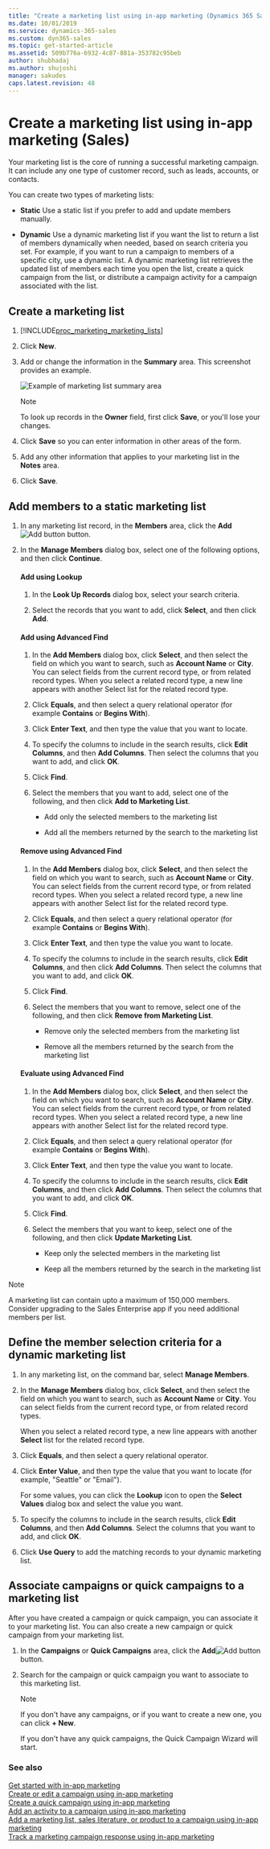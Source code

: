 ```yaml
---
title: "Create a marketing list using in-app marketing (Dynamics 365 Sales) | MicrosoftDocs"
ms.date: 10/01/2019
ms.service: dynamics-365-sales
ms.custom: dyn365-sales
ms.topic: get-started-article
ms.assetid: 509b776a-6932-4c87-881a-353782c95beb
author: shubhadaj
ms.author: shujoshi
manager: sakudes
caps.latest.revision: 48
---
```


# Create a marketing list using in-app marketing (Sales)

Your marketing list is the core of running a successful marketing campaign. It can include any one type of customer record, such as leads, accounts, or contacts.  
  
 You can create two types of marketing lists:  
  
- **Static** Use a static list if you prefer to add and update members manually.  
  
- **Dynamic** Use a dynamic marketing list if you want the list to return a list of members dynamically when needed, based on search criteria you set. For example, if you want to run a campaign to members of a specific city, use a dynamic list. A dynamic marketing list retrieves the updated list of members each time you open the list, create a quick campaign from the list, or distribute a campaign activity for a campaign associated with the list.  
  
## Create a marketing list  
  
1. [!INCLUDE[proc_marketing_marketing_lists](../includes/proc-marketing-marketing-lists.md)]  
  
2. Click **New**.  
  
3. Add or change the information in the **Summary** area. This screenshot provides an example.  
  
   ![Example of marketing list summary area](../sales-enterprise/media/marketing-list-summary-example.png "Example of marketing list summary area")  
  
   > [!NOTE]
   >  To look up records in the **Owner** field, first click **Save**, or you'll lose your changes.  
  
4. Click **Save** so you can enter information in other areas of the form.  
  
5. Add any other information that applies to your marketing list in the **Notes** area.  
  
6. Click **Save**.  
  
## Add members to a static marketing list  
  
<a name="Collapsed2"></a>   
1.  In any marketing list record, in the **Members** area, click the **Add**![Add button](../sales-enterprise/media/add-button.PNG "Add button") button.  
  
2.  In the **Manage Members** dialog box, select one of the following options, and then click **Continue**.  
  
    #### Add using Lookup  
  
    1.  In the **Look Up Records** dialog box, select your search criteria.  
  
    2.  Select the records that you want to add, click **Select**, and then click **Add**.  
  
    #### Add using Advanced Find  
  
    1.  In the **Add Members** dialog box, click **Select**, and then select the field on which you want to search, such as **Account Name** or **City**. You can select fields from the current record type, or from related record types. When you select a related record type, a new line appears with another Select list for the related record type.  
  
    2.  Click **Equals**, and then select a query relational operator (for example **Contains** or **Begins With**).  
  
    3.  Click **Enter Text**, and then type the value that you want to locate.  
  
    4.  To specify the columns to include in the search results, click **Edit Columns**, and then **Add Columns**. Then select the columns that you want to add, and click **OK**.  
  
    5.  Click **Find**.  
  
    6.  Select the members that you want to add, select one of the following, and then click **Add to Marketing List**.  
  
        -   Add only the selected members to the marketing list  
  
        -   Add all the members returned by the search to the marketing list  
  
    #### Remove using Advanced Find  
  
    1.  In the **Add Members** dialog box, click **Select**, and then select the field on which you want to search, such as **Account Name** or **City**. You can select fields from the current record type, or from related record types. When you select a related record type, a new line appears with another Select list for the related record type.  
  
    2.  Click **Equals**, and then select a query relational operator (for example **Contains** or **Begins With**).  
  
    3.  Click **Enter Text**, and then type the value you want to locate.  
  
    4.  To specify the columns to include in the search results, click **Edit Columns**, and then click **Add Columns**. Then select the columns that you want to add, and click **OK**.  
  
    5.  Click **Find**.  
  
    6.  Select the members that you want to remove, select one of the following, and then click **Remove from Marketing List**.  
  
        -   Remove only the selected members from the marketing list  
  
        -   Remove all the members returned by the search from the marketing list  
  
    #### Evaluate using Advanced Find  
  
    1.  In the **Add Members** dialog box, click **Select**, and then select the field on which you want to search, such as **Account Name** or **City**. You can select fields from the current record type, or from related record types. When you select a related record type, a new line appears with another Select list for the related record type.  
  
    2.  Click **Equals**, and then select a query relational operator (for example **Contains** or **Begins With**).  
  
    3.  Click **Enter Text**, and then type the value you want to locate.  
  
    4.  To specify the columns to include in the search results, click **Edit Columns**, and then click **Add Columns**. Then select the columns that you want to add, and click **OK**.  
  
    5.  Click **Find**.  
  
    6.  Select the members that you want to keep, select one of the following, and then click **Update Marketing List**.  
  
        -   Keep only the selected members in the marketing list  
  
        -   Keep all the members returned by the search in the marketing list  
        
  > [!NOTE]
  >  A marketing list can contain upto a maximum of 150,000 members. Consider upgrading to the Sales Enterprise app if you need additional members per list.
  
## Define the member selection criteria for a dynamic marketing list  
  
<a name="Collapsed3"></a>   
1.  In any marketing list, on the command bar, select **Manage Members**.  
  
2.  In the **Manage Members** dialog box, click **Select**, and then select the field on which you want to search, such as **Account Name** or **City**. You can select fields from the current record type, or from related record types.  
  
     When you select a related record type, a new line appears with another **Select** list for the related record type.  
  
3.  Click **Equals**, and then select a query relational operator.  
  
4.  Click **Enter Value**, and then type the value that you want to locate (for example, "Seattle" or "Email").  
  
     For some values, you can click the **Lookup** icon to open the **Select Values** dialog box and select the value you want.  
  
5.  To specify the columns to include in the search results, click **Edit Columns**, and then **Add Columns**. Select the columns that you want to add, and click **OK**.  
  
6.  Click **Use Query** to add the matching records to your dynamic marketing list.  
  
## Associate campaigns or quick campaigns to a marketing list  
 After you have created a campaign or quick campaign, you can associate it to your marketing list. You can also create a new campaign or quick campaign from your marketing list.  
  
1.  In the **Campaigns** or **Quick Campaigns** area, click the **Add**![Add button](../sales-enterprise/media/add-button.PNG "Add button") button.  
  
2.  Search for the campaign or quick campaign you want to associate to this marketing list.  
  
    > [!NOTE]
    >  If you don't have any campaigns, or if you want to create a new one, you can click **+ New**.  
    >   
    >  If you don't have any quick campaigns, the Quick Campaign Wizard will start.  
  
  
### See also  
 [Get started with in-app marketing](../sales-enterprise/get-started-app-marketing-sales.md)   
 [Create or edit a campaign using in-app marketing](../sales-enterprise/create-edit-campaign-using-app-marketing-sales.md)   
 [Create a quick campaign using in-app marketing](../sales-enterprise/create-quick-campaign-using-app-marketing-sales.md)   
 [Add an activity to a campaign using in-app marketing](../sales-enterprise/add-activity-campaign-using-app-marketing-sales.md)   
 [Add a marketing list, sales literature, or product to a campaign using in-app marketing](../sales-enterprise/add-marketing-list-sales-literature-product-campaign-using-app-marketing-sales.md)   
 [Track a marketing campaign response using in-app marketing](../sales-enterprise/track-marketing-campaign-response-using-app-marketing-sales.md)   
 
